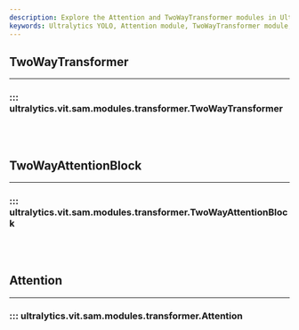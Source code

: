 ```yaml
---
description: Explore the Attention and TwoWayTransformer modules in Ultralytics YOLO documentation. Learn how to integrate them in your project efficiently.
keywords: Ultralytics YOLO, Attention module, TwoWayTransformer module, Object Detection, Deep Learning
---
```


## TwoWayTransformer
---

### ::: ultralytics.vit.sam.modules.transformer.TwoWayTransformer

<br><br>

## TwoWayAttentionBlock
---

### ::: ultralytics.vit.sam.modules.transformer.TwoWayAttentionBlock

<br><br>

## Attention
---

### ::: ultralytics.vit.sam.modules.transformer.Attention

<br><br>
